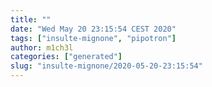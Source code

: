 ```yaml
---
title: ""
date: "Wed May 20 23:15:54 CEST 2020"
tags: ["insulte-mignone", "pipotron"]
author: m1ch3l
categories: ["generated"]
slug: "insulte-mignone/2020-05-20-23:15:54"
---
```



